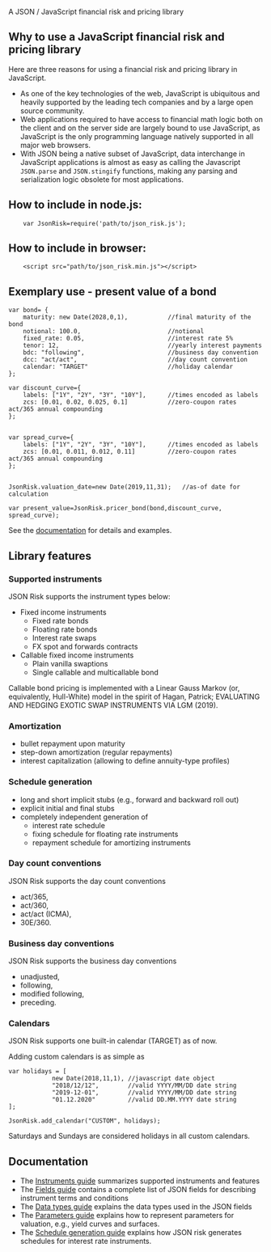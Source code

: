 A JSON / JavaScript financial risk and pricing library

## Why to use a JavaScript financial risk and pricing library
Here are three reasons for using a financial risk and pricing library in JavaScript.

 - As one of the key technologies of the web, JavaScript is ubiquitous and heavily supported by the leading tech companies and by a large open source community.
 - Web applications required to have access to financial math logic both on the client and on the server side are largely bound to use JavaScript, as JavaScript is the only programming language natively supported in all major web browsers.
 - With JSON being a native subset of JavaScript, data interchange in JavaScript applications is almost as easy as calling the Javascript `JSON.parse` and `JSON.stingify` functions, making any parsing and serialization logic obsolete for most applications.

## How to include in node.js:

        var JsonRisk=require('path/to/json_risk.js');


## How to include in browser:
 
        <script src="path/to/json_risk.min.js"></script>


## Exemplary use - present value of a bond

	var bond= {
		maturity: new Date(2028,0,1),           //final maturity of the bond
		notional: 100.0,                        //notional
		fixed_rate: 0.05,                       //interest rate 5%
		tenor: 12,                              //yearly interest payments
		bdc: "following",                       //business day convention
		dcc: "act/act",                         //day count convention
		calendar: "TARGET"                      //holiday calendar
	};

	var discount_curve={
		labels: ["1Y", "2Y", "3Y", "10Y"],      //times encoded as labels
		zcs: [0.01, 0.02, 0.025, 0.1]           //zero-coupon rates act/365 annual compounding
	};
		

	var spread_curve={
		labels: ["1Y", "2Y", "3Y", "10Y"],      //times encoded as labels
		zcs: [0.01, 0.011, 0.012, 0.11]         //zero-coupon rates act/365 annual compounding
	};

        
	JsonRisk.valuation_date=new Date(2019,11,31);   //as-of date for calculation

	var present_value=JsonRisk.pricer_bond(bond,discount_curve, spread_curve);

See the [documentation](https://www.jsonrisk.de/01_Documentation.html) for details and examples.

## Library features

### Supported instruments

JSON Risk supports the instrument types below:
 
- Fixed income instruments
  - Fixed rate bonds
  - Floating rate bonds
  - Interest rate swaps
  - FX spot and forwards contracts
- Callable fixed income instruments
  - Plain vanilla swaptions
  - Single callable and multicallable bond

Callable bond pricing is implemented with a Linear Gauss Markov (or, equivalently, Hull-White) model in the spirit of Hagan, Patrick; EVALUATING AND HEDGING EXOTIC SWAP INSTRUMENTS VIA LGM (2019).

### Amortization

- bullet repayment upon maturity
- step-down amortization (regular repayments)
- interest capitalization (allowing to define annuity-type profiles)

### Schedule generation

- long and short implicit stubs (e.g., forward and backward roll out)
- explicit initial and final stubs
- completely independent generation of
  - interest rate schedule
  - fixing schedule for floating rate instruments
  - repayment schedule for amortizing instruments

### Day count conventions

JSON Risk supports the day count conventions

- act/365,
- act/360,
- act/act (ICMA),
- 30E/360.

### Business day conventions

JSON Risk supports the business day conventions

- unadjusted,
- following,
- modified following,
- preceding.

### Calendars

JSON Risk supports one built-in calendar (TARGET) as of now.

Adding custom calendars is as simple as


	var holidays = [
		        new Date(2018,11,1), //javascript date object
		        "2018/12/12",        //valid YYYY/MM/DD date string
		        "2019-12-01",        //valid YYYY/MM/DD date string
		        "01.12.2020"         //valid DD.MM.YYYY date string
	];

	JsonRisk.add_calendar("CUSTOM", holidays);


Saturdays and Sundays are considered holidays in all custom calendars.

## Documentation

 - The [Instruments guide](https://www.jsonrisk.de/01_Documentation/01_Instruments.html) summarizes supported instruments and features
 - The [Fields guide](https://www.jsonrisk.de/01_Documentation/02_Fields.html) contains a complete list of JSON fields for describing instrument terms and conditions
 - The [Data types guide](https://www.jsonrisk.de/01_Documentation/03_Data_types.html) explains the data types used in the JSON fields
 - The [Parameters guide](https://www.jsonrisk.de/01_Documentation/02_Parameters.html) explains how to represent parameters for valuation, e.g., yield curves and surfaces.
 - The [Schedule generation guide](https://www.jsonrisk.de/01_Documentation/05_Schedule_generation.html) explains how JSON risk generates schedules for interest rate instruments.
